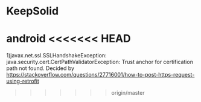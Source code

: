 # KeepSolid
android
<<<<<<< HEAD
=======


1)javax.net.ssl.SSLHandshakeException: java.security.cert.CertPathValidatorException: Trust anchor for certification path not found.
Decided by https://stackoverflow.com/questions/27716001/how-to-post-https-request-using-retrofit
>>>>>>> origin/master
